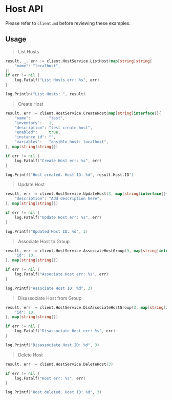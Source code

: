# Host API

Please refer to `client.md` before reviewing these examples.

## Usage

> List Hosts

```go
result, _, err := client.HostService.ListHost(map[string]string{
    "name": "localhost",
})
if err != nil {
    log.Fatalf("List Hosts err: %s", err)
}

log.Println("List Hosts: ", result)
```

> Create Host

```go
result, err := client.HostService.CreateHost(map[string]interface{}{
    "name":        "test",
    "inventory":   1,
    "description": "test create host",
    "enabled":     true,
    "instance_id": "",
    "variables":   "ansible_host: localhost",
}, map[string]string{})

if err != nil {
    log.Fatalf("Create Host err: %s", err)
}

log.Printf("Host created. Host ID: %d", result.Host.ID")
```

> Update Host

```go
result, err := client.HostService.UpdateHost(3, map[string]interface{}{
    "description": "Add description here",
}, map[string]string{})

if err != nil {
    log.Fatalf("Update Host err: %s", err)
}

log.Printf("Updated Host ID: %d", 3)
```

> Associate Host to Group

```go
result, err := client.HostService.AssociateHostGroup(3, map[string]interface{}{
    "id": 10,
}, map[string]string{})

if err != nil {
    log.Fatalf("Associate Host err: %s", err)
}

log.Printf("Associate Host ID: %d", 3)
```

> Disassociate Host from Group

```go
result, err := client.HostService.DisAssociateHostGroup(3, map[string]interface{}{
    "id": 10,
}, map[string]string{})

if err != nil {
    log.Fatalf("Disassociate Host err: %s", err)
}

log.Printf("Disassociate Host ID: %d", 3)
```

> Delete Host

```go
result, err := client.HostService.DeleteHost(3)

if err != nil {
    log.Fatalf("Host err: %s", err)
}

log.Printf("Host deleted. Host ID: %d", 3)
```
